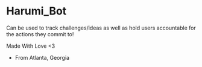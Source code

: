 # Harumi_Bot


Can be used to track challenges/ideas as well as hold users accountable for the actions they commit to!


Made With Love <3


  - From Atlanta, Georgia
